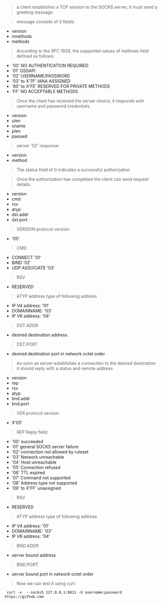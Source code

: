 > a client establishes a TCP session to the SOCKS server, it must send a greeting message.

> message consists of 3 fields:
* version	
* nmethods	
* methods

> According to the RFC 1928, the supported values of methods field defined as follows:
* '00' NO AUTHENTICATION REQUIRED
* '01' GSSAPI
* '02' USERNAME/PASSWORD
* '03' to X'7F' IANA ASSIGNED
* '80' to X'FE' RESERVED FOR PRIVATE METHODS
* 'FF' NO ACCEPTABLE METHODS



> Once the client has received the server choice, it responds with username and password credentials.
* version
* ulen
* uname
* plen
* passwd

> server '02' response:
* version
* method

> The status field of 0 indicates a successful authorization

> Once the authorization has completed the client can send request details.
* version
* cmd
* rsv
* atyp
* dst.addr
* dst.port

> VERSION protocol version: 
* '05'
> CMD
* CONNECT '01'
* BIND '02'
* UDP ASSOCIATE '03'
> RSV 
* RESERVED
> ATYP address type of following address
* IP V4 address: '01'
* DOMAINNAME: '03'
* IP V6 address: '04'
> DST.ADDR 
* desired destination address
> DST.PORT 
* desired destination port in network octet order

> As soon as server establishes a connection to the desired destination it should reply with a status and remote address.
* version
* rep 
* rsv
* atyp
* bnd.addr
* bnd.port

> VER protocol version: 
* X'05'
> REP Reply field:
* '00' succeeded
* '01' general SOCKS server failure
* '02' connection not allowed by ruleset
* '03' Network unreachable
* '04' Host unreachable
* '05' Connection refused
* '06' TTL expired
* '07' Command not supported
* '08' Address type not supported
* '09' to X'FF' unassigned
> RSV 
* RESERVED
> ATYP address type of following address
* IP V4 address: '01'
* DOMAINNAME: '03'
* IP V6 address: '04'
> BND.ADDR 
* server bound address
> BND.PORT 
* server bound port in network octet order

> Now we can test it using curl:
```
 curl -v  --socks5 127.0.0.1:9011 -U username:password https://github.com
```